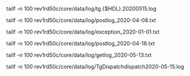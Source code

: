 tailf -n 100 rev1rd50c/core/data/log/tg.{$HDL}.20200515.log

tailf -n 100 rev1rd50c/core/data/log/postlog_2020-04-08.txt

tailf -n 100 rev1rd50c/core/data/log/exception_2020-01-01.txt

tailf -n 100 rev1rd50c/core/data/log/postlog_2020-04-18.txt

tailf -n 100 rev1rd50c/core/data/log/getlog_2020-05-13.txt

tailf -n 100 rev1rd50c/core/data/log/TgDispatchdispatch2020-05-15.log

